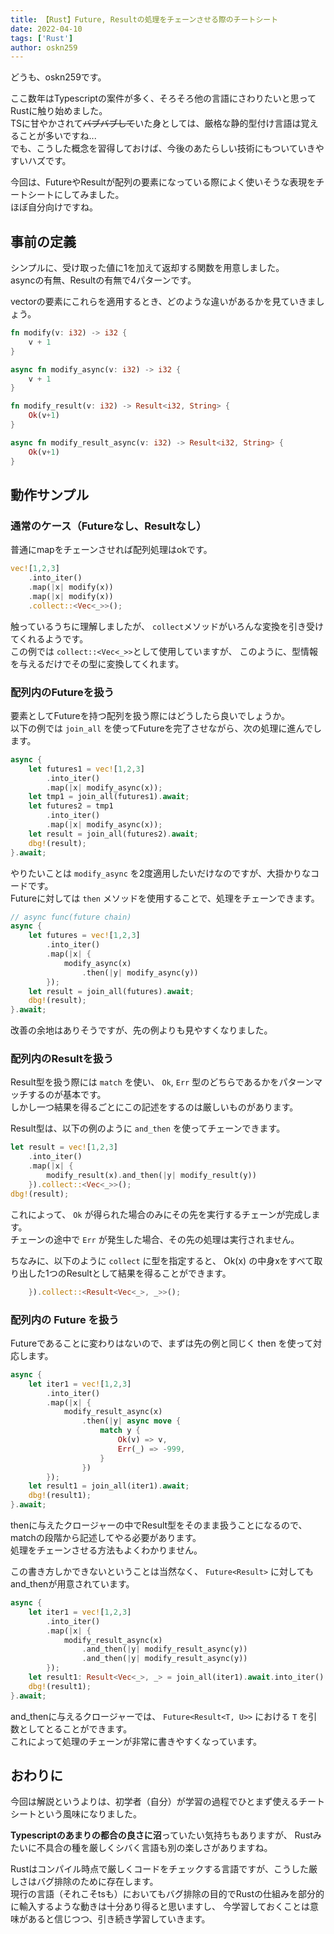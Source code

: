 ```yaml
---
title: 【Rust】Future, Resultの処理をチェーンさせる際のチートシート
date: 2022-04-10
tags: ['Rust']
author: oskn259
---
```


どうも、oskn259です。  

ここ数年はTypescriptの案件が多く、そろそろ他の言語にさわりたいと思ってRustに触り始めました。  
TSに甘やかされて~~バブバブして~~いた身としては、厳格な静的型付け言語は覚えることが多いですね...  
でも、こうした概念を習得しておけば、今後のあたらしい技術にもついていきやすいハズです。  

今回は、FutureやResultが配列の要素になっている際によく使いそうな表現をチートシートにしてみました。  
ほぼ自分向けですね。  



## 事前の定義
シンプルに、受け取った値に1を加えて返却する関数を用意しました。  
asyncの有無、Resultの有無で4パターンです。  

vectorの要素にこれらを適用するとき、どのような違いがあるかを見ていきましょう。  

```rust
fn modify(v: i32) -> i32 {
    v + 1
}

async fn modify_async(v: i32) -> i32 {
    v + 1
}

fn modify_result(v: i32) -> Result<i32, String> {
    Ok(v+1)
}

async fn modify_result_async(v: i32) -> Result<i32, String> {
    Ok(v+1)
}
```



## 動作サンプル

### 通常のケース（Futureなし、Resultなし）

普通にmapをチェーンさせれば配列処理はokです。  

```rust
vec![1,2,3]
    .into_iter()
    .map(|x| modify(x))
    .map(|x| modify(x))
    .collect::<Vec<_>>();
```

触っているうちに理解しましたが、 `collect`メソッドがいろんな変換を引き受けてくれるようです。  
この例では `collect::<Vec<_>>`として使用していますが、
このように、型情報を与えるだけでその型に変換してくれます。  


### 配列内のFutureを扱う

要素としてFutureを持つ配列を扱う際にはどうしたら良いでしょうか。  
以下の例では `join_all` を使ってFutureを完了させながら、次の処理に進んでします。  

```rust
async {
    let futures1 = vec![1,2,3]
        .into_iter()
        .map(|x| modify_async(x));
    let tmp1 = join_all(futures1).await;
    let futures2 = tmp1
        .into_iter()
        .map(|x| modify_async(x));
    let result = join_all(futures2).await;
    dbg!(result);
}.await;
```

やりたいことは `modify_async` を2度適用したいだけなのですが、大掛かりなコードです。  
Futureに対しては `then` メソッドを使用することで、処理をチェーンできます。  

```rust
// async func(future chain)
async {
    let futures = vec![1,2,3]
        .into_iter()
        .map(|x| {
            modify_async(x)
                .then(|y| modify_async(y))
        });
    let result = join_all(futures).await;
    dbg!(result);
}.await;
```

改善の余地はありそうですが、先の例よりも見やすくなりました。  



### 配列内のResultを扱う

Result型を扱う際には `match` を使い、 `Ok`, `Err` 型のどちらであるかをパターンマッチするのが基本です。  
しかし一つ結果を得るごとにこの記述をするのは厳しいものがあります。  

Result型は、以下の例のように `and_then` を使ってチェーンできます。  

```rust
let result = vec![1,2,3]
    .into_iter()
    .map(|x| {
        modify_result(x).and_then(|y| modify_result(y))
    }).collect::<Vec<_>>();
dbg!(result);
```

これによって、 `Ok` が得られた場合のみにその先を実行するチェーンが完成します。  
チェーンの途中で `Err` が発生した場合、その先の処理は実行されません。  

ちなみに、以下のように `collect` に型を指定すると、
Ok(x) の中身xをすべて取り出した1つのResultとして結果を得ることができます。  

```rust
    }).collect::<Result<Vec<_>, _>>();
```



### 配列内の Future<Result> を扱う

Futureであることに変わりはないので、まずは先の例と同じく then を使って対応します。  

```rust
async {
    let iter1 = vec![1,2,3]
        .into_iter()
        .map(|x| {
            modify_result_async(x)
                .then(|y| async move {
                    match y {
                        Ok(v) => v,
                        Err(_) => -999,
                    }
                })
        });
    let result1 = join_all(iter1).await;
    dbg!(result1);
}.await;
```

thenに与えたクロージャーの中でResult型をそのまま扱うことになるので、
matchの段階から記述してやる必要があります。  
処理をチェーンさせる方法もよくわかりません。  

この書き方しかできないということは当然なく、
`Future<Result>` に対してもand_thenが用意されています。  

```rust
async {
    let iter1 = vec![1,2,3]
        .into_iter()
        .map(|x| {
            modify_result_async(x)
                .and_then(|y| modify_result_async(y))
                .and_then(|y| modify_result_async(y))
        });
    let result1: Result<Vec<_>, _> = join_all(iter1).await.into_iter().collect();
    dbg!(result1);
}.await;
```

and_thenに与えるクロージャーでは、 `Future<Result<T, U>>` における `T` を引数としてとることができます。  
これによって処理のチェーンが非常に書きやすくなっています。  



## おわりに
今回は解説というよりは、初学者（自分）が学習の過程でひとまず使えるチートシートという風味になりました。  

**Typescriptのあまりの都合の良さに沼**っていたい気持ちもありますが、
Rustみたいに不具合の種を厳しくシバく言語も別の楽しさがありますね。  

Rustはコンパイル時点で厳しくコードをチェックする言語ですが、こうした厳しさはバグ排除のために存在します。  
現行の言語（それこそtsも）においてもバグ排除の目的でRustの仕組みを部分的に輸入するような動きは十分あり得ると思いますし、
今学習しておくことは意味があると信じつつ、引き続き学習していきます。  
